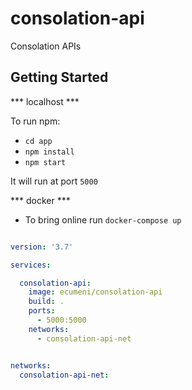 # consolation-api

Consolation APIs


## Getting Started

*** localhost ***   
    
To run npm:
* `cd app`
* `npm install`
* `npm start`

It will run at port `5000`

*** docker *** 

- To bring online run `docker-compose up`

```yaml

version: '3.7'

services:

  consolation-api:
    image: ecumeni/consolation-api
    build: .
    ports:
      - 5000:5000
    networks:
      - consolation-api-net


networks:
  consolation-api-net:

```